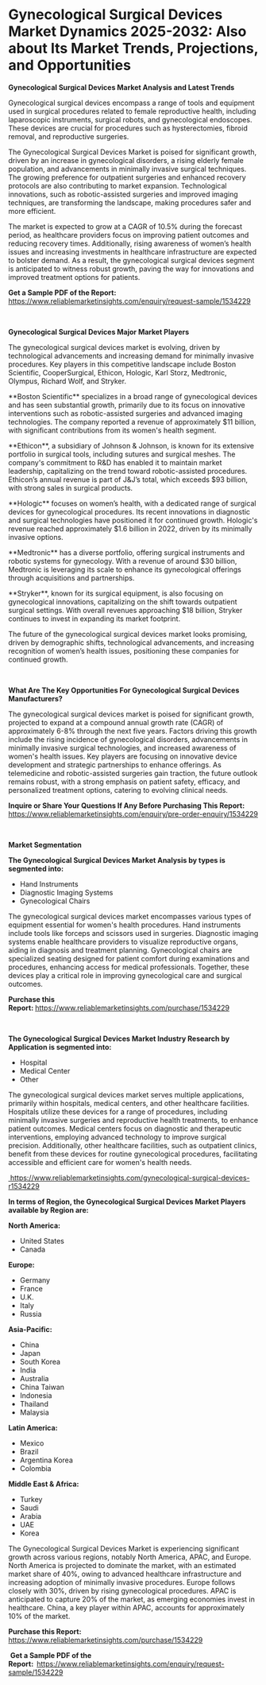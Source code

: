 <p><h1>Gynecological Surgical Devices Market Dynamics 2025-2032: Also about Its Market Trends, Projections, and Opportunities</h1></p><p><strong>Gynecological Surgical Devices Market Analysis and Latest Trends</strong></p>
<p><p>Gynecological surgical devices encompass a range of tools and equipment used in surgical procedures related to female reproductive health, including laparoscopic instruments, surgical robots, and gynecological endoscopes. These devices are crucial for procedures such as hysterectomies, fibroid removal, and reproductive surgeries. </p><p>The Gynecological Surgical Devices Market is poised for significant growth, driven by an increase in gynecological disorders, a rising elderly female population, and advancements in minimally invasive surgical techniques. The growing preference for outpatient surgeries and enhanced recovery protocols are also contributing to market expansion. Technological innovations, such as robotic-assisted surgeries and improved imaging techniques, are transforming the landscape, making procedures safer and more efficient.</p><p>The market is expected to grow at a CAGR of 10.5% during the forecast period, as healthcare providers focus on improving patient outcomes and reducing recovery times. Additionally, rising awareness of women’s health issues and increasing investments in healthcare infrastructure are expected to bolster demand. As a result, the gynecological surgical devices segment is anticipated to witness robust growth, paving the way for innovations and improved treatment options for patients.</p></p>
<p><strong>Get a Sample PDF of the Report:&nbsp;</strong> <a href="https://www.reliablemarketinsights.com/enquiry/request-sample/1534229?utm_campaign=2624&utm_medium=2&utm_source=Github&utm_content=ia&utm_term=14042025&utm_id=gynecological-surgical-devices">https://www.reliablemarketinsights.com/enquiry/request-sample/1534229</a></p>
<p>&nbsp;</p>
<p><strong>Gynecological Surgical Devices Major Market Players</strong></p>
<p><p>The gynecological surgical devices market is evolving, driven by technological advancements and increasing demand for minimally invasive procedures. Key players in this competitive landscape include Boston Scientific, CooperSurgical, Ethicon, Hologic, Karl Storz, Medtronic, Olympus, Richard Wolf, and Stryker.</p><p>**Boston Scientific** specializes in a broad range of gynecological devices and has seen substantial growth, primarily due to its focus on innovative interventions such as robotic-assisted surgeries and advanced imaging technologies. The company reported a revenue of approximately $11 billion, with significant contributions from its women's health segment.</p><p>**Ethicon**, a subsidiary of Johnson & Johnson, is known for its extensive portfolio in surgical tools, including sutures and surgical meshes. The company's commitment to R&D has enabled it to maintain market leadership, capitalizing on the trend toward robotic-assisted procedures. Ethicon’s annual revenue is part of J&J’s total, which exceeds $93 billion, with strong sales in surgical products.</p><p>**Hologic** focuses on women’s health, with a dedicated range of surgical devices for gynecological procedures. Its recent innovations in diagnostic and surgical technologies have positioned it for continued growth. Hologic's revenue reached approximately $1.6 billion in 2022, driven by its minimally invasive options.</p><p>**Medtronic** has a diverse portfolio, offering surgical instruments and robotic systems for gynecology. With a revenue of around $30 billion, Medtronic is leveraging its scale to enhance its gynecological offerings through acquisitions and partnerships.</p><p>**Stryker**, known for its surgical equipment, is also focusing on gynecological innovations, capitalizing on the shift towards outpatient surgical settings. With overall revenues approaching $18 billion, Stryker continues to invest in expanding its market footprint.</p><p>The future of the gynecological surgical devices market looks promising, driven by demographic shifts, technological advancements, and increasing recognition of women’s health issues, positioning these companies for continued growth.</p></p>
<p>&nbsp;</p>
<p><strong>What Are The Key Opportunities For Gynecological Surgical Devices Manufacturers?</strong></p>
<p><p>The gynecological surgical devices market is poised for significant growth, projected to expand at a compound annual growth rate (CAGR) of approximately 6-8% through the next five years. Factors driving this growth include the rising incidence of gynecological disorders, advancements in minimally invasive surgical technologies, and increased awareness of women's health issues. Key players are focusing on innovative device development and strategic partnerships to enhance offerings. As telemedicine and robotic-assisted surgeries gain traction, the future outlook remains robust, with a strong emphasis on patient safety, efficacy, and personalized treatment options, catering to evolving clinical needs.</p></p>
<p><strong>Inquire or Share Your Questions If Any Before Purchasing This Report:</strong> <a href="https://www.reliablemarketinsights.com/enquiry/pre-order-enquiry/1534229?utm_campaign=2624&utm_medium=2&utm_source=Github&utm_content=ia&utm_term=14042025&utm_id=gynecological-surgical-devices">https://www.reliablemarketinsights.com/enquiry/pre-order-enquiry/1534229</a></p>
<p>&nbsp;</p>
<p><strong>Market Segmentation</strong></p>
<p><strong>The Gynecological Surgical Devices Market Analysis by types is segmented into:</strong></p>
<p><ul><li>Hand Instruments</li><li>Diagnostic Imaging Systems</li><li>Gynecological Chairs</li></ul></p>
<p><p>The gynecological surgical devices market encompasses various types of equipment essential for women's health procedures. Hand instruments include tools like forceps and scissors used in surgeries. Diagnostic imaging systems enable healthcare providers to visualize reproductive organs, aiding in diagnosis and treatment planning. Gynecological chairs are specialized seating designed for patient comfort during examinations and procedures, enhancing access for medical professionals. Together, these devices play a critical role in improving gynecological care and surgical outcomes.</p></p>
<p><strong>Purchase this Report:&nbsp;</strong><a href="https://www.reliablemarketinsights.com/purchase/1534229?utm_campaign=2624&utm_medium=2&utm_source=Github&utm_content=ia&utm_term=14042025&utm_id=gynecological-surgical-devices">https://www.reliablemarketinsights.com/purchase/1534229</a></p>
<p>&nbsp;</p>
<p><strong>The Gynecological Surgical Devices Market Industry Research by Application is segmented into:</strong></p>
<p><ul><li>Hospital</li><li>Medical Center</li><li>Other</li></ul></p>
<p><p>The gynecological surgical devices market serves multiple applications, primarily within hospitals, medical centers, and other healthcare facilities. Hospitals utilize these devices for a range of procedures, including minimally invasive surgeries and reproductive health treatments, to enhance patient outcomes. Medical centers focus on diagnostic and therapeutic interventions, employing advanced technology to improve surgical precision. Additionally, other healthcare facilities, such as outpatient clinics, benefit from these devices for routine gynecological procedures, facilitating accessible and efficient care for women's health needs.</p></p>
<p><a href="https://www.reliablemarketinsights.com/gynecological-surgical-devices-r1534229?utm_campaign=2624&utm_medium=2&utm_source=Github&utm_content=ia&utm_term=14042025&utm_id=gynecological-surgical-devices">&nbsp;https://www.reliablemarketinsights.com/gynecological-surgical-devices-r1534229</a></p>
<p><strong>In terms of Region, the Gynecological Surgical Devices Market Players available by Region are:</strong></p>
<p>
    <p> <strong> North America: </strong>
        <ul>
            <li>United States</li>
            <li>Canada</li>
        </ul>
        </p> 
    <p> <strong> Europe: </strong>
        <ul>
            <li>Germany</li>
            <li>France</li>
            <li>U.K.</li>
            <li>Italy</li>
            <li>Russia</li>
        </ul>
        </p> 
    <p> <strong> Asia-Pacific: </strong>
        <ul>
            <li>China</li>
            <li>Japan</li>
            <li>South Korea</li>
            <li>India</li>
            <li>Australia</li>
            <li>China Taiwan</li>
            <li>Indonesia</li>
            <li>Thailand</li>
            <li>Malaysia</li>
        </ul>
        </p> 
    <p> <strong> Latin America: </strong>
        <ul>
            <li>Mexico</li>
            <li>Brazil</li>
            <li>Argentina Korea</li>
            <li>Colombia</li>
        </ul>
        </p> 
    <p> <strong> Middle East & Africa: </strong>
        <ul>
            <li>Turkey</li>
            <li>Saudi</li>
            <li>Arabia</li>
            <li>UAE</li>
            <li>Korea</li>
        </ul>
    </p>
    </p>
<p><p>The Gynecological Surgical Devices Market is experiencing significant growth across various regions, notably North America, APAC, and Europe. North America is projected to dominate the market, with an estimated market share of 40%, owing to advanced healthcare infrastructure and increasing adoption of minimally invasive procedures. Europe follows closely with 30%, driven by rising gynecological procedures. APAC is anticipated to capture 20% of the market, as emerging economies invest in healthcare. China, a key player within APAC, accounts for approximately 10% of the market.</p></p>
<p><strong>Purchase this Report: </strong><a href="https://www.reliablemarketinsights.com/purchase/1534229?utm_campaign=2624&utm_medium=2&utm_source=Github&utm_content=ia&utm_term=14042025&utm_id=gynecological-surgical-devices">https://www.reliablemarketinsights.com/purchase/1534229</a></p>
<p>&nbsp;<strong>Get a Sample PDF of the Report:&nbsp;&nbsp;</strong><a href="https://www.reliablemarketinsights.com/enquiry/request-sample/1534229?utm_campaign=2624&utm_medium=2&utm_source=Github&utm_content=ia&utm_term=14042025&utm_id=gynecological-surgical-devices">https://www.reliablemarketinsights.com/enquiry/request-sample/1534229</a></p>
<p><strong></strong></p>
<p><p></p><p></p><p></p></p>